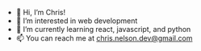 - 👋 Hi, I’m Chris!
- 👀 I’m interested in web development
- 🌱 I’m currently learning react, javascript, and python
- 📫 You can reach me at chris.nelson.dev@gmail.com

<!---
cnelson720/cnelson720 is a ✨ special ✨ repository because its `README.md` (this file) appears on your GitHub profile.
You can click the Preview link to take a look at your changes.
--->

